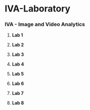 # IVA-Laboratory

### IVA - Image and Video Analytics

1. **Lab 1**


2. **Lab 2**


3. **Lab 3**


4. **Lab 4**

5. **Lab 5**

6. **Lab 6**

7. **Lab 7**

8. **Lab 8**

